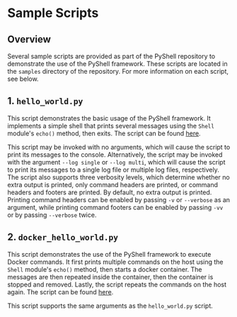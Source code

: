 # Sample Scripts
## Overview
Several sample scripts are provided as part of the PyShell repository to
demonstrate the use of the PyShell framework. These scripts are located in the
`samples` directory of the repository. For more information on each script,
see below.

## 1. `hello_world.py`
This script demonstrates the basic usage of the PyShell framework. It
implements a simple shell that prints several messages using the `Shell`
module's `echo()` method, then exits. The script can be found [here](https://github.com/MYTX-Wildfire/PyShell/blob/master/samples/1-hello-world/hello_world.py).

This script may be invoked with no arguments, which will cause the script to
print its messages to the console. Alternatively, the script may be invoked
with the argument `--log single` or `--log multi`, which will cause the script
to print its messages to a single log file or multiple log files, respectively.
The script also supports three verbosity levels, which determine whether no
extra output is printed, only command headers are printed, or command headers
and footers are printed. By default, no extra output is printed. Printing
command headers can be enabled by passing `-v` or `--verbose` as an argument,
while printing command footers can be enabled by passing `-vv` or by passing
`--verbose` twice.

## 2. `docker_hello_world.py`
This script demonstrates the use of the PyShell framework to execute Docker
commands. It first prints multiple commands on the host using the `Shell`
module's `echo()` method, then starts a docker container. The messages are then
repeated inside the container, then the container is stopped and removed.
Lastly, the script repeats the commands on the host again. The script can be
found [here](https://github.com/MYTX-Wildfire/PyShell/blob/master/samples/2-docker-hello-world/docker_hello_world.py).

This script supports the same arguments as the `hello_world.py` script.
